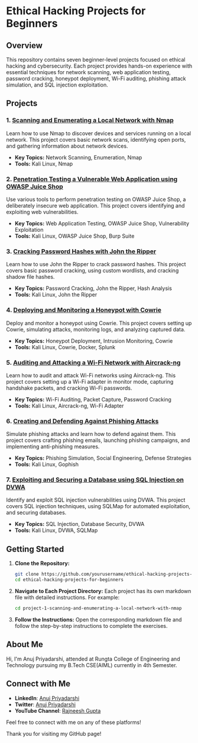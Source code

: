 # Ethical Hacking Projects for Beginners

## Overview

This repository contains seven beginner-level projects focused on ethical hacking and cybersecurity. Each project provides hands-on experience with essential techniques for network scanning, web application testing, password cracking, honeypot deployment, Wi-Fi auditing, phishing attack simulation, and SQL injection exploitation.

## Projects

### 1. [Scanning and Enumerating a Local Network with Nmap](https://github.com/itsmeanuj311/Ethical-Hacking-Projects/blob/main/Project-1-Scanning-and-Enumerating-a-Local-Network-with-Nmap.md)
Learn how to use Nmap to discover devices and services running on a local network. This project covers basic network scans, identifying open ports, and gathering information about network devices.

- **Key Topics:** Network Scanning, Enumeration, Nmap
- **Tools:** Kali Linux, Nmap

### 2. [Penetration Testing a Vulnerable Web Application using OWASP Juice Shop](https://github.com/itsmeanuj311/Ethical-Hacking-Projects-for-beginners/blob/main/Project-2-Penetration-Testing-a-Vulnerable-Web-Application.md)
Use various tools to perform penetration testing on OWASP Juice Shop, a deliberately insecure web application. This project covers identifying and exploiting web vulnerabilities.

- **Key Topics:** Web Application Testing, OWASP Juice Shop, Vulnerability Exploitation
- **Tools:** Kali Linux, OWASP Juice Shop, Burp Suite

### 3. [Cracking Password Hashes with John the Ripper](https://github.com//Ethical-Hacking-Projects/blob/main/Project-3-Cracking-Password-Hashes-with-John-the-Ripper-on-Kali-Linux.md)
Learn how to use John the Ripper to crack password hashes. This project covers basic password cracking, using custom wordlists, and cracking shadow file hashes.

- **Key Topics:** Password Cracking, John the Ripper, Hash Analysis
- **Tools:** Kali Linux, John the Ripper

### 4. [Deploying and Monitoring a Honeypot with Cowrie](https://github.com/itsmeanuj311/Ethical-Hacking-Projects/blob/main/project-4-Deploying-and-Monitoring-a-Honeypot-with-Cowrie-on-Kali-Linux.md)
Deploy and monitor a honeypot using Cowrie. This project covers setting up Cowrie, simulating attacks, monitoring logs, and analyzing captured data.

- **Key Topics:** Honeypot Deployment, Intrusion Monitoring, Cowrie
- **Tools:** Kali Linux, Cowrie, Docker, Splunk

### 5. [Auditing and Attacking a Wi-Fi Network with Aircrack-ng](https://github.com/itsmeanuj311/Ethical-Hacking-Projects/blob/main/Project-5-Auditing-and-Attacking-a-Wi-Fi-Network-with-Aircrack-ng.md)
Learn how to audit and attack Wi-Fi networks using Aircrack-ng. This project covers setting up a Wi-Fi adapter in monitor mode, capturing handshake packets, and cracking Wi-Fi passwords.

- **Key Topics:** Wi-Fi Auditing, Packet Capture, Password Cracking
- **Tools:** Kali Linux, Aircrack-ng, Wi-Fi Adapter

### 6. [Creating and Defending Against Phishing Attacks](https://github.com/itsmeanuj311/Ethical-Hacking-Projects/blob/main/Project-6-Building-Phishing-Simulation-on-kali-linux.md)
Simulate phishing attacks and learn how to defend against them. This project covers crafting phishing emails, launching phishing campaigns, and implementing anti-phishing measures.

- **Key Topics:** Phishing Simulation, Social Engineering, Defense Strategies
- **Tools:** Kali Linux, Gophish

### 7. [Exploiting and Securing a Database using SQL Injection on DVWA](https://github.com/itsmeanuj311/Ethical-Hacking-Projects/blob/main/Project-7-Exploiting-and-Securing-a-Database-using-SQL-Injection-on-DVWA.md)
Identify and exploit SQL injection vulnerabilities using DVWA. This project covers SQL injection techniques, using SQLMap for automated exploitation, and securing databases.

- **Key Topics:** SQL Injection, Database Security, DVWA
- **Tools:** Kali Linux, DVWA, SQLMap

## Getting Started

1. **Clone the Repository:**
    ```bash
    git clone https://github.com/yourusername/ethical-hacking-projects-for-beginners.git
    cd ethical-hacking-projects-for-beginners
    ```

2. **Navigate to Each Project Directory:**
    Each project has its own markdown file with detailed instructions. For example:
    ```bash
    cd project-1-scanning-and-enumerating-a-local-network-with-nmap
    ```

3. **Follow the Instructions:**
    Open the corresponding markdown file and follow the step-by-step instructions to complete the exercises.

## About Me

Hi, I'm Anuj Priyadarshi, attended at Rungta College of Engineering and Technology pursuing my B.Tech CSE(AIML) currently in 4th Semester. 

## Connect with Me

- **LinkedIn**: [Anuj Priyadarshi](https://www.linkedin.com/in/itsmeanuj311)
- **Twitter**: [Anuj Priyadarshi](https://twitter.com/itsmeanuj311)
- **YouTube Channel**: [Rajneesh Gupta](https://www.youtube.com/channel/rajneeshcyber)

Feel free to connect with me on any of these platforms!

Thank you for visiting my GitHub page!

